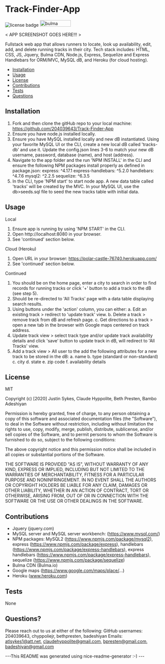 # Track-Finder-App

![license badge](https://img.shields.io/badge/license-MIT-brightgreen)
<img src="https://bulma.io/images/made-with-bulma.png" alt="bulma badge" width="100" height="21">

< APP SCREENSHOT GOES HERE!!! >

Fullstack web app that allows runners to locate, look up availability, edit, add, and delete running tracks in their city. Tech stack includes: HTML, CSS, JS, Jquery, Bulma CDN, Node.js, Express, Sequelize and Express Handlebars for ORM/MVC, MySQL dB, and Heroku (for cloud hosting).
    
- [Installation](#installation)
- [Usage](#usage)
- [License](#license)
- [Contributions](#contributions)
- [Tests](#test)
- [Questions](#questions)
    
## Installation
    
1. Fork and then clone the gitHub repo to your local machine: https://github.com/204039643/Track-Finder-App
2. Ensure you have node.js installed locally.
3. Ensure you have MySQL installed locally and new dB instantiated. Using your favorite MySQL UI or the CLI, create a new local dB called 'tracks-db' and use it. Update the config.json lines 3-6 to match your new dB username, password, database (name), and host (address).
4. Navigate to the app folder and the run 'NPM INSTALL' in the CLI and ensure the following NPM packages install properly as defined in package.json:
express: ^4.17.1
express-handlebars: ^5.2.0
handlebars: ^4.7.6
mysql2: ^2.2.5
sequelize: ^6.3.5
5.  In the CLI, type 'NPM start' to start node app. A new data table called 'tracks' will be created by the MVC. In your MySQL UI, use the db>seeds.sql file to seed the new tracks table with initial data.
    
## Usage

Local
1. Ensure app is running by using 'NPM START' in the CLI.
2. Open http://localhost:8080 in your browser.
3. See 'continued' section below.

Cloud (Heroku)
1. Open URL in your browser: https://polar-castle-76740.herokuapp.com/
2. See 'continued' section below.

Continued
1. You should be on the home page, enter a city to search in order to find records for running tracks or click '+' button to add a track to the dB (see step 5).
2. Should be re-directed to 'All Tracks' page with a data table displaying search results.
3. Using buttons under the 'action' column, you can either:
    a. Edit an existing track > redirect to 'update track' view.
    b. Delete a track > remove track from dB and refresh page.
    c. Get directions to a track > open a new tab in the browser with Google maps centered on track address.
4. Update track view > select track type and/or update track availability details and click 'save' button to update track in dB, will redirect to 'All Tracks' view.
5. Add a track view > All user to the add the following attributes for a new track to be stored in the dB:
    a. name
    b. type (standard or non-standard)
    c. city
    d. state
    e. zip code
    f. availability details
    
## License
    
MIT
    
Copyright (c) [2020] Justin Sykes, Claude Hyppolite, Beth Presten, Bambo Adeshiyan
    
Permission is hereby granted, free of charge, to any person obtaining a copy
of this software and associated documentation files (the "Software"), to deal
in the Software without restriction, including without limitation the rights
to use, copy, modify, merge, publish, distribute, sublicense, and/or sell
copies of the Software, and to permit persons to whom the Software is
furnished to do so, subject to the following conditions:
    
The above copyright notice and this permission notice shall be included in all
copies or substantial portions of the Software.
    
THE SOFTWARE IS PROVIDED "AS IS", WITHOUT WARRANTY OF ANY KIND, EXPRESS OR
IMPLIED, INCLUDING BUT NOT LIMITED TO THE WARRANTIES OF MERCHANTABILITY,
FITNESS FOR A PARTICULAR PURPOSE AND NONINFRINGEMENT. IN NO EVENT SHALL THE
AUTHORS OR COPYRIGHT HOLDERS BE LIABLE FOR ANY CLAIM, DAMAGES OR OTHER
LIABILITY, WHETHER IN AN ACTION OF CONTRACT, TORT OR OTHERWISE, ARISING FROM,
OUT OF OR IN CONNECTION WITH THE SOFTWARE OR THE USE OR OTHER DEALINGS IN THE
SOFTWARE.
    
## Contributions

- Jquery (jquery.com)    
- MySQL server and MySQL server workbench: (https://www.mysql.com/)
- NPM packages: MySQL2 (https://www.npmjs.com/package/mysql2), express (https://www.npmjs.com/package/express), handlebars (https://www.npmjs.com/package/express-handlebars), express handlebars (https://www.npmjs.com/package/express-handlebars), sequelize (https://www.npmjs.com/package/sequelize)
- Bulma CDN (Bulma.io)
- Google maps (https://www.google.com/maps/place/...)
- Heroku (www.heroku.com)

## Tests
    
None
    
## Questions?
Please reach out to us at either of the following:
GitHub usernames: 204039643, chyppoliejr, bethpresten, badeshiyan
Emails: atlsykes1@att.net, claudehyppolite@gmail.com, bpresten@gmail.com, badeshiyan@gmail.com
    
 ---This README was generated using nice-readme-generator :-) ---